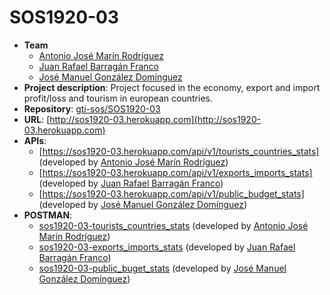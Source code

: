 # SOS1920-03
- **Team**
  - [Antonio José Marín Rodríguez](https://github.com/marinantonioj)
  - [Juan Rafael Barragán Franco](https://github.com/JuanRafaelBF)
  - [José Manuel González Domínguez](https://github.com/jgonzalezal37)
- **Project description**: Project focused in the economy, export and import profit/loss and tourism in european 			countries.
- **Repository**: [gti-sos/SOS1920-03](https://github.com/gti-sos/SOS1920-03)
- **URL**: [http://sos1920-03.herokuapp.com](http://sos1920-03.herokuapp.com)
-  **APIs**:
   - [https://sos1920-03.herokuapp.com/api/v1/tourists_countries_stats] (developed by [Antonio José Marín Rodríguez](https://github.com/marinantonioj))
   - [https://sos1920-03.herokuapp.com/api/v1/exports_imports_stats] (developed by [Juan Rafael Barragán Franco](https://github.com/JuanRafaelBF))
   - [https://sos1920-03.herokuapp.com/api/v1/public_budget_stats] (developed by [José Manuel González Domínguez](https://github.com/jgonzalezal37))
- **POSTMAN**:
    - [sos1920-03-tourists_countries_stats](https://documenter.getpostman.com/view/10637366/SzYUZgJF) (developed by [Antonio José Marín Rodríguez](https://github.com/marinantonioj))
    - [sos1920-03-exports_imports_stats](https://documenter.getpostman.com/view/10862126/SzYUZg9V) (developed by [Juan Rafael Barragán Franco](https://github.com/JuanRafaelBF))
	- [sos1920-03-public_buget_stats](https://documenter.getpostman.com/view/10673756/SzYUZLjz) (developed by [José Manuel González Domínguez](https://github.com/jgonzalezal37))
	
	
  